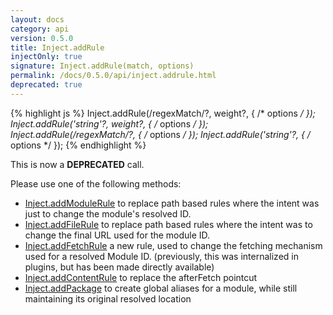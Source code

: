 ```yaml
---
layout: docs
category: api
version: 0.5.0
title: Inject.addRule
injectOnly: true
signature: Inject.addRule(match, options)
permalink: /docs/0.5.0/api/inject.addrule.html
deprecated: true
---
```


{% highlight js %}
Inject.addRule(/regexMatch/?, weight?, { /* options */ });
Inject.addRule('string'?, weight?, { /* options */ });
Inject.addRule(/regexMatch/?, { /* options */ });
Inject.addRule('string'?, { /* options */ });
{% endhighlight %}

This is now a **DEPRECATED** call.

Please use one of the following methods:

* [Inject.addModuleRule](/docs/0.5.0/api/inject.addmodulerule.html) to replace path based rules where the intent was just to change the module's resolved ID.
* [Inject.addFileRule](/docs/0.5.0/api/inject.addfilerule.html) to replace path based rules where the intent was to change the final URL used for the module ID.
* [Inject.addFetchRule](/docs/0.5.0/api/inject.addfetchrule.html) a new rule, used to change the fetching mechanism used for a resolved Module ID. (previously, this was internalized in plugins, but has been made directly available)
* [Inject.addContentRule](/docs/0.5.0/api/inject.addcontentrule.html) to replace the afterFetch pointcut
* [Inject.addPackage](/docs/0.5.0/api/inject.addpackage.html) to create global aliases for a module, while still maintaining its original resolved location
